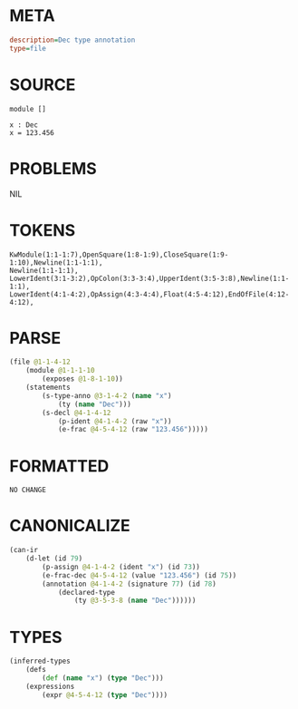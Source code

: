 # META
~~~ini
description=Dec type annotation
type=file
~~~
# SOURCE
~~~roc
module []

x : Dec
x = 123.456
~~~
# PROBLEMS
NIL
# TOKENS
~~~zig
KwModule(1:1-1:7),OpenSquare(1:8-1:9),CloseSquare(1:9-1:10),Newline(1:1-1:1),
Newline(1:1-1:1),
LowerIdent(3:1-3:2),OpColon(3:3-3:4),UpperIdent(3:5-3:8),Newline(1:1-1:1),
LowerIdent(4:1-4:2),OpAssign(4:3-4:4),Float(4:5-4:12),EndOfFile(4:12-4:12),
~~~
# PARSE
~~~clojure
(file @1-1-4-12
	(module @1-1-1-10
		(exposes @1-8-1-10))
	(statements
		(s-type-anno @3-1-4-2 (name "x")
			(ty (name "Dec")))
		(s-decl @4-1-4-12
			(p-ident @4-1-4-2 (raw "x"))
			(e-frac @4-5-4-12 (raw "123.456")))))
~~~
# FORMATTED
~~~roc
NO CHANGE
~~~
# CANONICALIZE
~~~clojure
(can-ir
	(d-let (id 79)
		(p-assign @4-1-4-2 (ident "x") (id 73))
		(e-frac-dec @4-5-4-12 (value "123.456") (id 75))
		(annotation @4-1-4-2 (signature 77) (id 78)
			(declared-type
				(ty @3-5-3-8 (name "Dec"))))))
~~~
# TYPES
~~~clojure
(inferred-types
	(defs
		(def (name "x") (type "Dec")))
	(expressions
		(expr @4-5-4-12 (type "Dec"))))
~~~